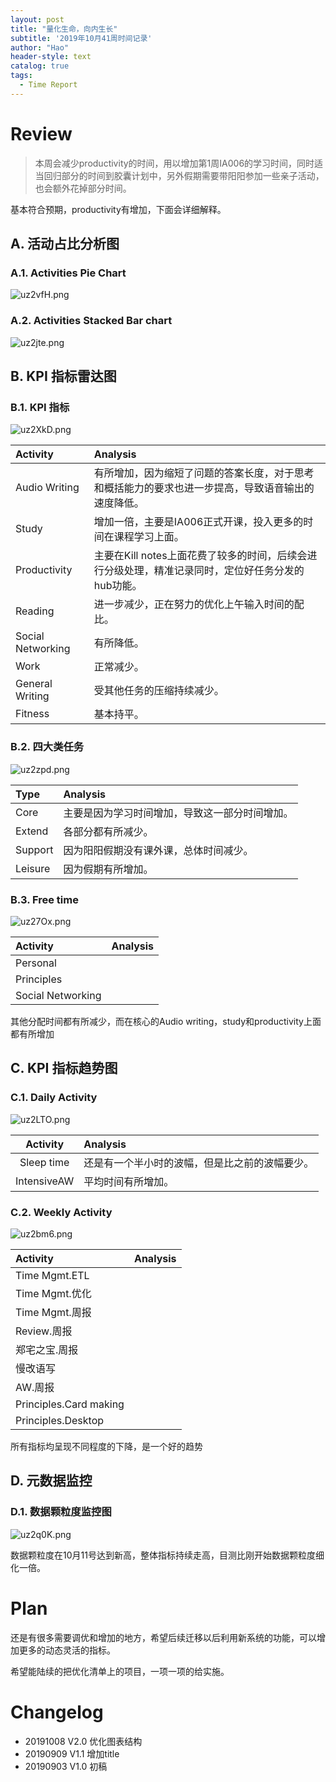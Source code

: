 ```yaml
---
layout: post
title: "量化生命，向内生长"
subtitle: '2019年10月41周时间记录'
author: "Hao"
header-style: text
catalog: true
tags:
  - Time Report
---
```




# Review 

> 本周会减少productivity的时间，用以增加第1周IA006的学习时间，同时适当回归部分的时间到胶囊计划中，另外假期需要带阳阳参加一些亲子活动，也会额外花掉部分时间。

基本符合预期，productivity有增加，下面会详细解释。



## A. 活动占比分析图

### A.1. Activities Pie Chart

![uz2vfH.png](https://s2.ax1x.com/2019/10/14/uz2vfH.png)

### A.2. Activities Stacked Bar chart

![uz2jte.png](https://s2.ax1x.com/2019/10/14/uz2jte.png)

## B. KPI 指标雷达图

### B.1. KPI 指标

![uz2XkD.png](https://s2.ax1x.com/2019/10/14/uz2XkD.png)

| **Activity**      | **Analysis**                                                 |
| :---------------- | :----------------------------------------------------------- |
| Audio Writing     | 有所增加，因为缩短了问题的答案长度，对于思考和概括能力的要求也进一步提高，导致语音输出的速度降低。 |
| Study             | 增加一倍，主要是IA006正式开课，投入更多的时间在课程学习上面。 |
| Productivity      | 主要在Kill notes上面花费了较多的时间，后续会进行分级处理，精准记录同时，定位好任务分发的hub功能。 |
| Reading           | 进一步减少，正在努力的优化上午输入时间的配比。               |
| Social Networking | 有所降低。                                                   |
| Work              | 正常减少。                                                   |
| General Writing   | 受其他任务的压缩持续减少。                                   |
| Fitness           | 基本持平。                                                   |

### B.2. 四大类任务 

![uz2zpd.png](https://s2.ax1x.com/2019/10/14/uz2zpd.png)

| **Type** | **Analysis**                                   |
| :------- | :--------------------------------------------- |
| Core     | 主要是因为学习时间增加，导致这一部分时间增加。 |
| Extend   | 各部分都有所减少。                             |
| Support  | 因为阳阳假期没有课外课，总体时间减少。         |
| Leisure  | 因为假期有所增加。                             |

### B.3. Free time 

![uz27Ox.png](https://s2.ax1x.com/2019/10/14/uz27Ox.png)

| **Activity**      | **Analysis** |
| :---------------- | :----------- |
| Personal          |              |
| Principles        |              |
| Social Networking |              |

其他分配时间都有所减少，而在核心的Audio writing，study和productivity上面都有所增加

## C. KPI 指标趋势图



### C.1. Daily Activity

![uz2LTO.png](https://s2.ax1x.com/2019/10/14/uz2LTO.png)

| **Activity** | **Analysis**                                   |
| :----------: | :--------------------------------------------- |
|  Sleep time  | 还是有一个半小时的波幅，但是比之前的波幅要少。 |
| IntensiveAW  | 平均时间有所增加。                             |





### C.2. Weekly Activity

![uz2bm6.png](https://s2.ax1x.com/2019/10/14/uz2bm6.png)

| **Activity**           | **Analysis** |
| :--------------------- | :----------- |
| Time Mgmt.ETL          |              |
| Time Mgmt.优化         |              |
| Time Mgmt.周报         |              |
| Review.周报            |              |
| 郑宅之宝.周报          |              |
| 慢改语写               |              |
| AW.周报                |              |
| Principles.Card making |              |
| Principles.Desktop     |              |

所有指标均呈现不同程度的下降，是一个好的趋势



## D. 元数据监控

### D.1. 数据颗粒度监控图

![uz2q0K.png](https://s2.ax1x.com/2019/10/14/uz2q0K.png)

数据颗粒度在10月11号达到新高，整体指标持续走高，目测比刚开始数据颗粒度细化一倍。



# Plan

还是有很多需要调优和增加的地方，希望后续迁移以后利用新系统的功能，可以增加更多的动态灵活的指标。

希望能陆续的把优化清单上的项目，一项一项的给实施。



# Changelog

- 20191008 V2.0 优化图表结构
- 20190909 V1.1 增加title
- 20190903 V1.0 初稿

